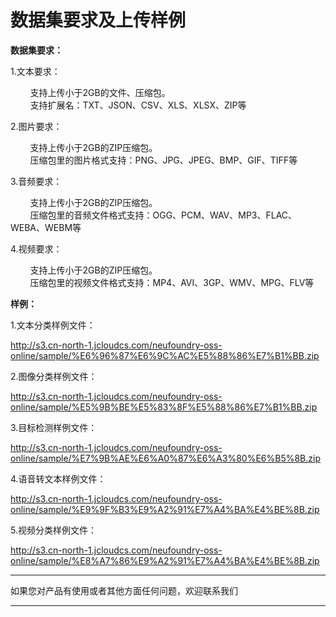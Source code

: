 # 数据集要求及上传样例


**数据集要求：** 

1.文本要求：

&nbsp;&nbsp;&nbsp;&nbsp;&nbsp;&nbsp;&nbsp;&nbsp;支持上传小于2GB的文件、压缩包。<br>
&nbsp;&nbsp;&nbsp;&nbsp;&nbsp;&nbsp;&nbsp;&nbsp;支持扩展名：TXT、JSON、CSV、XLS、XLSX、ZIP等

2.图片要求：

&nbsp;&nbsp;&nbsp;&nbsp;&nbsp;&nbsp;&nbsp;&nbsp;支持上传小于2GB的ZIP压缩包。<br>
&nbsp;&nbsp;&nbsp;&nbsp;&nbsp;&nbsp;&nbsp;&nbsp;压缩包里的图片格式支持：PNG、JPG、JPEG、BMP、GIF、TIFF等

3.音频要求：

&nbsp;&nbsp;&nbsp;&nbsp;&nbsp;&nbsp;&nbsp;&nbsp;支持上传小于2GB的ZIP压缩包。<br>
&nbsp;&nbsp;&nbsp;&nbsp;&nbsp;&nbsp;&nbsp;&nbsp;压缩包里的音频文件格式支持：OGG、PCM、WAV、MP3、FLAC、WEBA、WEBM等

4.视频要求：

&nbsp;&nbsp;&nbsp;&nbsp;&nbsp;&nbsp;&nbsp;&nbsp;支持上传小于2GB的ZIP压缩包。<br>
&nbsp;&nbsp;&nbsp;&nbsp;&nbsp;&nbsp;&nbsp;&nbsp;压缩包里的视频文件格式支持：MP4、AVI、3GP、WMV、MPG、FLV等


**样例：** 

1.文本分类样例文件：

http://s3.cn-north-1.jcloudcs.com/neufoundry-oss-online/sample/%E6%96%87%E6%9C%AC%E5%88%86%E7%B1%BB.zip

2.图像分类样例文件：

http://s3.cn-north-1.jcloudcs.com/neufoundry-oss-online/sample/%E5%9B%BE%E5%83%8F%E5%88%86%E7%B1%BB.zip

3.目标检测样例文件：

http://s3.cn-north-1.jcloudcs.com/neufoundry-oss-online/sample/%E7%9B%AE%E6%A0%87%E6%A3%80%E6%B5%8B.zip

4.语音转文本样例文件：

http://s3.cn-north-1.jcloudcs.com/neufoundry-oss-online/sample/%E9%9F%B3%E9%A2%91%E7%A4%BA%E4%BE%8B.zip

5.视频分类样例文件：

http://s3.cn-north-1.jcloudcs.com/neufoundry-oss-online/sample/%E8%A7%86%E9%A2%91%E7%A4%BA%E4%BE%8B.zip



---

如果您对产品有使用或者其他方面任何问题，欢迎联系我们

---
